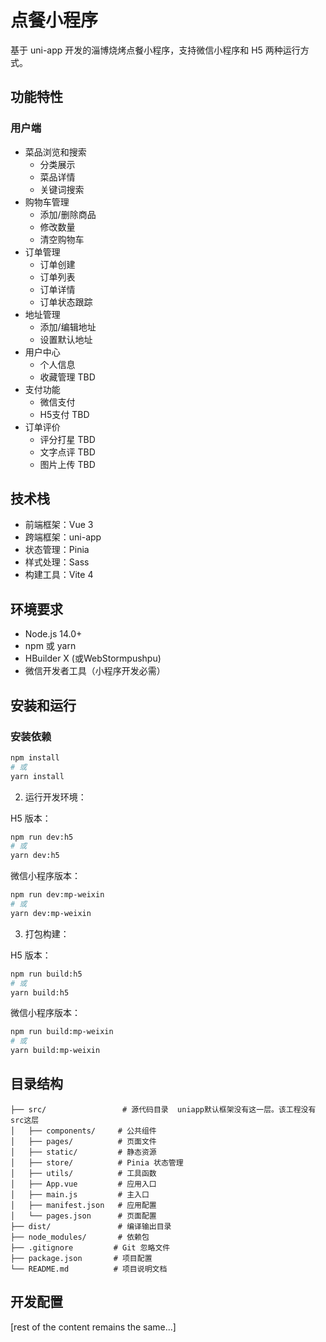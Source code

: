 # 点餐小程序

基于 uni-app 开发的淄博烧烤点餐小程序，支持微信小程序和 H5 两种运行方式。

## 功能特性

### 用户端
- 菜品浏览和搜索
  - 分类展示
  - 菜品详情
  - 关键词搜索
- 购物车管理
  - 添加/删除商品
  - 修改数量
  - 清空购物车
- 订单管理
  - 订单创建
  - 订单列表
  - 订单详情
  - 订单状态跟踪
- 地址管理
  - 添加/编辑地址
  - 设置默认地址
- 用户中心
  - 个人信息 
  - 收藏管理 TBD
- 支付功能
  - 微信支付 
  - H5支付 TBD
- 订单评价
  - 评分打星 TBD
  - 文字点评 TBD
  - 图片上传 TBD

## 技术栈
- 前端框架：Vue 3
- 跨端框架：uni-app
- 状态管理：Pinia
- 样式处理：Sass
- 构建工具：Vite 4

## 环境要求
- Node.js 14.0+
- npm 或 yarn
- HBuilder X (或WebStormpushpu)
- 微信开发者工具（小程序开发必需）


## 安装和运行

### 安装依赖

```bash
npm install
# 或
yarn install
```

2. 运行开发环境：

H5 版本：
```bash
npm run dev:h5
# 或
yarn dev:h5
```

微信小程序版本：
```bash
npm run dev:mp-weixin
# 或
yarn dev:mp-weixin
```

3. 打包构建：

H5 版本：
```bash
npm run build:h5
# 或
yarn build:h5
```

微信小程序版本：
```bash
npm run build:mp-weixin
# 或
yarn build:mp-weixin
```

## 目录结构
```
├── src/                 # 源代码目录  uniapp默认框架没有这一层。该工程没有src这层
│   ├── components/     # 公共组件
│   ├── pages/          # 页面文件
│   ├── static/         # 静态资源
│   ├── store/          # Pinia 状态管理
│   ├── utils/          # 工具函数
│   ├── App.vue         # 应用入口
│   ├── main.js         # 主入口
│   ├── manifest.json   # 应用配置
│   └── pages.json      # 页面配置
├── dist/               # 编译输出目录
├── node_modules/       # 依赖包
├── .gitignore         # Git 忽略文件
├── package.json       # 项目配置
└── README.md          # 项目说明文档
```

## 开发配置

[rest of the content remains the same...]
